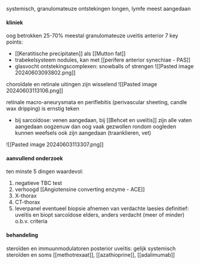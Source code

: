 systemisch, granulomateuze ontstekingen
longen, lymfe meest aangedaan

#### kliniek
oog betrokken 25-70%
meestal granulomateuze uveïtis anterior
7 key points:
- [[Keratitische precipitaten]] als [[Mutton fat]] 
- trabekelsysteem nodules, kan met [[perifere anterior synechiae - PAS]]
- glasvocht ontstekingscomplexen: snowballs of strengen
![[Pasted image 20240603093802.png]]

choroïdale en retinale uitingen zijn wisselend
![[Pasted image 20240603113106.png]]

retinale macro-aneurysmata en periflebitis (perivascular sheeting, candle wax dripping) is ernstig teken
- bij sarcoïdose: venen aangedaan, bij [[Behcet en uveïtis]] zijn alle vaten aangedaan
oogzenuw dan oog vaak gezwollen
rondom oogleden kunnen weefsels ook zijn aangedaan (traanklieren, vet)

![[Pasted image 20240603113307.png]]

#### aanvullend onderzoek
ten minste 5 dingen waardevol:
1. negatieve TBC test
2. verhoogd [[Angiotensine converting enzyme - ACE]] 
3. X-thorax
4. CT-thorax
5. leverpanel
eventueel biopsie afnemen van verdachte laesies
definitief: uveïtis en biopt sarcoïdose elders, anders verdacht (meer of minder) o.b.v. criteria

#### behandeling
steroïden en immuunmodulatoren
posterior uveïtis: gelijk systemisch steroïden en soms [[methotrexaat]], [[azathioprine]], [[adalimumab]]

